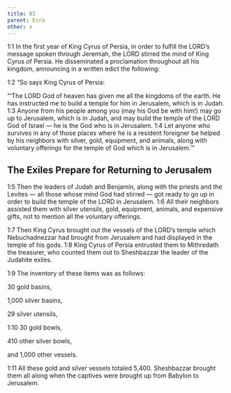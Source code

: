 ```yaml
---
title: 01
parent: Ezra
other: x
---
```


<a name="1:1">1:1</a> In the first year of King Cyrus of Persia, in order to fulfill the LORD’s message spoken through Jeremiah, the LORD stirred the mind of King Cyrus of Persia. He disseminated a proclamation throughout all his kingdom, announcing in a written edict the following:

<a name="1:2">1:2</a> “So says King Cyrus of Persia:

“‘The LORD God of heaven has given me all the kingdoms of the earth. He has instructed me to build a temple for him in Jerusalem, which is in Judah. <a name="1:3">1:3</a> Anyone from his people among you (may his God be with him!) may go up to Jerusalem, which is in Judah, and may build the temple of the LORD God of Israel — he is the God who is in Jerusalem. <a name="1:4">1:4</a> Let anyone who survives in any of those places where he is a resident foreigner be helped by his neighbors with silver, gold, equipment, and animals, along with voluntary offerings for the temple of God which is in Jerusalem.’”

## The Exiles Prepare for Returning to Jerusalem

<a name="1:5">1:5</a> Then the leaders of Judah and Benjamin, along with the priests and the Levites — all those whose mind God had stirred — got ready to go up in order to build the temple of the LORD in Jerusalem. <a name="1:6">1:6</a> All their neighbors assisted them with silver utensils, gold, equipment, animals, and expensive gifts, not to mention all the voluntary offerings.

<a name="1:7">1:7</a> Then King Cyrus brought out the vessels of the LORD’s temple which Nebuchadnezzar had brought from Jerusalem and had displayed in the temple of his gods. <a name="1:8">1:8</a> King Cyrus of Persia entrusted them to Mithredath the treasurer, who counted them out to Sheshbazzar the leader of the Judahite exiles.

<a name="1:9">1:9</a> The inventory of these items was as follows:

30 gold basins,

1,000 silver basins,

29 silver utensils,

<a name="1:10">1:10</a> 30 gold bowls,

410 other silver bowls,

and 1,000 other vessels.

<a name="1:11">1:11</a> All these gold and silver vessels totaled 5,400. Sheshbazzar brought them all along when the captives were brought up from Babylon to Jerusalem.

